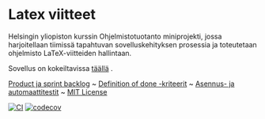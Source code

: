 # Latex viitteet
Helsingin yliopiston kurssin Ohjelmistotuotanto miniprojekti, jossa harjoitellaan tiimissä tapahtuvan sovelluskehityksen prosessia ja toteutetaan ohjelmisto LaTeX-viitteiden hallintaan.

Sovellus on kokeiltavissa [täällä](https://ltx-viitteet.fly.dev/) .

[Product ja sprint backlog](https://docs.google.com/spreadsheets/d/1_GrzhJGGQyghViQuldFHEWCykgaDoEYmzQ-qJ1aEf-k/edit?usp=sharing) ~ [Definition of done -kriteerit](https://github.com/tihvis/latex-viitteet/blob/main/documents/DoD.md) ~ [Asennus- ja automaattitestit](https://github.com/tihvis/latex-viitteet/blob/main/documents/kayttoohje.md) ~ [MIT License](https://github.com/tihvis/latex-viitteet/blob/main/LICENSE)

[![CI](https://github.com/tihvis/latex-viitteet/actions/workflows/main.yml/badge.svg)](https://github.com/tihvis/latex-viitteet/actions/workflows/main.yml)
[![codecov](https://codecov.io/gh/tihvis/latex-viitteet/graph/badge.svg?token=62Nr5veMdG)](https://codecov.io/gh/tihvis/latex-viitteet)





